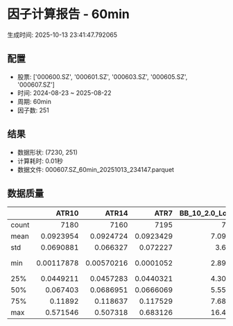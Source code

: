 # 因子计算报告 - 60min

生成时间: 2025-10-13 23:41:47.792065

## 配置

- 股票: ['000600.SZ', '000601.SZ', '000603.SZ', '000605.SZ', '000607.SZ']
- 时间: 2024-08-23 ~ 2025-08-22
- 周期: 60min
- 因子数: 251

## 结果

- 数据形状: (7230, 251)
- 计算耗时: 0.01秒
- 数据文件: 000607.SZ_60min_20251013_234147.parquet

## 数据质量

|       |         ATR10 |         ATR14 |         ATR7 |   BB_10_2.0_Lower |   BB_10_2.0_Middle |   BB_10_2.0_Upper |   BB_10_2.0_Width |   BB_15_2.0_Lower |   BB_15_2.0_Middle |   BB_15_2.0_Upper |   BB_15_2.0_Width |   BB_20_2.0_Lower |   BB_20_2.0_Middle |   BB_20_2.0_Upper |   BB_20_2.0_Width |    BOLB_20 |      CCI10 |      CCI14 |      CCI20 |      EMA12 |      EMA15 |      EMA20 |       EMA3 |       EMA5 |       EMA8 |    FIXLB10 |     FIXLB3 |     FIXLB5 |     FIXLB8 |     FMAX10 |     FMAX15 |     FMAX20 |      FMAX5 |    FMEAN10 |    FMEAN15 |    FMEAN20 |     FMEAN5 |     FMIN10 |     FMIN15 |     FMIN20 |      FMIN5 |     FSTD10 |     FSTD15 |     FSTD20 |      FSTD5 |    LEXLB10 |     LEXLB3 |     LEXLB5 |     LEXLB8 |       MA10 |       MA15 |       MA20 |        MA3 |        MA5 |        MA8 |          MACD |   MACD_12_26_9 |   MACD_6_13_4 |   MACD_8_17_5 |      MACD_HIST |   MACD_SIGNAL |   MEANLB10 |    MEANLB3 |    MEANLB5 |    MEANLB8 |       MSTD10 |       MSTD15 |        MSTD5 |     Momentum1 |    Momentum10 |    Momentum12 |    Momentum15 |    Momentum20 |     Momentum3 |     Momentum5 |     Momentum8 |              OBV |   OBV_SMA10 |   OBV_SMA15 |   OBV_SMA20 |   OBV_SMA5 |   Position10 |   Position12 |   Position15 |   Position20 |   Position25 |   Position30 |   Position5 |   Position8 |       RAND |     RANDNX |      RANDX |      RPROB |    RPROBCX |    RPROBNX |     RPROBX |       RSI |      RSI10 |     RSI14 |       RSI7 |       STCX |          STOCH |    STOCH_10_14 |    STOCH_14_20 |     STOCH_7_10 |        STX |   TA_ADXR_14 |   TA_ADX_14 |   TA_APO_fastperiod12_matype0_slowperiod26 |   TA_AROONOSC_14 |   TA_AROON_14_down |   TA_AROON_14_up |   TA_CCI_14 |   TA_CDL2CROWS |   TA_CDL3BLACKCROWS |   TA_CDL3INSIDE |   TA_CDL3LINESTRIKE |   TA_CDL3OUTSIDE |   TA_CDL3STARSINSOUTH |   TA_CDL3WHITESOLDIERS |   TA_CDLABANDONEDBABY |   TA_CDLADVANCEBLOCK |   TA_CDLBELTHOLD |   TA_CDLBREAKAWAY |   TA_CDLCLOSINGMARUBOZU |   TA_CDLCONCEALBABYSWALL |   TA_CDLCOUNTERATTACK |   TA_CDLDARKCLOUDCOVER |   TA_CDLDOJI |   TA_CDLDOJISTAR |   TA_CDLDRAGONFLYDOJI |   TA_CDLENGULFING |   TA_CDLEVENINGDOJISTAR |   TA_CDLEVENINGSTAR |   TA_CDLGAPSIDESIDEWHITE |   TA_CDLGRAVESTONEDOJI |   TA_CDLHAMMER |   TA_CDLHANGINGMAN |   TA_CDLHARAMI |   TA_CDLHARAMICROSS |   TA_CDLHIGHWAVE |   TA_CDLHIKKAKE |   TA_CDLHOMINGPIGEON |   TA_CDLIDENTICAL3CROWS |   TA_CDLINNECK |   TA_CDLINVERTEDHAMMER |   TA_CDLKICKING |   TA_CDLKICKINGBYLENGTH |   TA_CDLLADDERBOTTOM |   TA_CDLLONGLEGGEDDOJI |   TA_CDLLONGLINE |   TA_CDLMARUBOZU |   TA_CDLMATCHINGLOW |   TA_CDLMATHOLD |   TA_CDLMORNINGDOJISTAR |   TA_CDLMORNINGSTAR |   TA_CDLONNECK |   TA_CDLPIERCING |   TA_CDLRICKSHAWMAN |   TA_CDLRISEFALL3METHODS |   TA_CDLSEPARATINGLINES |   TA_CDLSHOOTINGSTAR |   TA_CDLSHORTLINE |   TA_CDLSPINNINGTOP |   TA_CDLSTALLEDPATTERN |   TA_CDLSTICKSANDWICH |   TA_CDLTAKURI |   TA_CDLTASUKIGAP |   TA_CDLTHRUSTING |   TA_CDLTRISTAR |   TA_CDLUNIQUE3RIVER |   TA_CDLUPSIDEGAP2CROWS |   TA_CDLXSIDEGAP3METHODS |   TA_DEMA_10 |   TA_DEMA_20 |   TA_DEMA_5 |   TA_DX_14 |   TA_EMA_10 |   TA_EMA_20 |   TA_EMA_30 |   TA_EMA_5 |   TA_EMA_60 |   TA_KAMA_10 |   TA_KAMA_20 |   TA_MFI_14 |   TA_MIDPRICE_10 |   TA_MIDPRICE_20 |   TA_MIDPRICE_5 |   TA_MOM_10 |   TA_ROCP_10 |   TA_ROCR100_10 |   TA_ROCR_10 |   TA_ROC_10 |   TA_RSI_14 |     TA_SAR |   TA_SMA_10 |   TA_SMA_20 |   TA_SMA_30 |   TA_SMA_5 |   TA_SMA_60 |   TA_STOCHF_D |   TA_STOCHF_K |   TA_STOCHRSI_fastd_period3_fastk_period5_timeperiod14_D |   TA_STOCHRSI_fastd_period3_fastk_period5_timeperiod14_K |   TA_STOCH_D |   TA_STOCH_K |   TA_T3_10 |   TA_T3_20 |    TA_T3_5 |   TA_TEMA_10 |   TA_TEMA_20 |   TA_TEMA_5 |   TA_TRIMA_10 |   TA_TRIMA_20 |   TA_TRIMA_5 |   TA_TRIX_14 |   TA_ULTOSC_timeperiod17_timeperiod214_timeperiod328 |   TA_WILLR_14 |   TA_WMA_10 |   TA_WMA_20 |   TA_WMA_5 |    TRENDLB10 |      TRENDLB3 |     TRENDLB5 |     TRENDLB8 |      Trend10 |      Trend12 |      Trend15 |     Trend20 |     Trend25 |       Trend5 |       Trend8 |     VWAP10 |     VWAP15 |     VWAP20 |     VWAP25 |     VWAP30 |   Volume_Momentum10 |   Volume_Momentum15 |   Volume_Momentum20 |   Volume_Momentum25 |   Volume_Momentum30 |   Volume_Ratio10 |   Volume_Ratio15 |   Volume_Ratio20 |   Volume_Ratio25 |   Volume_Ratio30 |   WILLR14 |   WILLR18 |   WILLR21 |    WILLR9 |
|:------|--------------:|--------------:|-------------:|------------------:|-------------------:|------------------:|------------------:|------------------:|-------------------:|------------------:|------------------:|------------------:|-------------------:|------------------:|------------------:|-----------:|-----------:|-----------:|-----------:|-----------:|-----------:|-----------:|-----------:|-----------:|-----------:|-----------:|-----------:|-----------:|-----------:|-----------:|-----------:|-----------:|-----------:|-----------:|-----------:|-----------:|-----------:|-----------:|-----------:|-----------:|-----------:|-----------:|-----------:|-----------:|-----------:|-----------:|-----------:|-----------:|-----------:|-----------:|-----------:|-----------:|-----------:|-----------:|-----------:|--------------:|---------------:|--------------:|--------------:|---------------:|--------------:|-----------:|-----------:|-----------:|-----------:|-------------:|-------------:|-------------:|--------------:|--------------:|--------------:|--------------:|--------------:|--------------:|--------------:|--------------:|-----------------:|------------:|------------:|------------:|-----------:|-------------:|-------------:|-------------:|-------------:|-------------:|-------------:|------------:|------------:|-----------:|-----------:|-----------:|-----------:|-----------:|-----------:|-----------:|----------:|-----------:|----------:|-----------:|-----------:|---------------:|---------------:|---------------:|---------------:|-----------:|-------------:|------------:|-------------------------------------------:|-----------------:|-------------------:|-----------------:|------------:|---------------:|--------------------:|----------------:|--------------------:|-----------------:|----------------------:|-----------------------:|----------------------:|---------------------:|-----------------:|------------------:|------------------------:|-------------------------:|----------------------:|-----------------------:|-------------:|-----------------:|----------------------:|------------------:|------------------------:|--------------------:|-------------------------:|-----------------------:|---------------:|-------------------:|---------------:|--------------------:|-----------------:|----------------:|---------------------:|------------------------:|---------------:|-----------------------:|----------------:|------------------------:|---------------------:|-----------------------:|-----------------:|-----------------:|--------------------:|----------------:|------------------------:|--------------------:|---------------:|-----------------:|--------------------:|-------------------------:|------------------------:|---------------------:|------------------:|--------------------:|-----------------------:|----------------------:|---------------:|------------------:|------------------:|----------------:|---------------------:|------------------------:|-------------------------:|-------------:|-------------:|------------:|-----------:|------------:|------------:|------------:|-----------:|------------:|-------------:|-------------:|------------:|-----------------:|-----------------:|----------------:|------------:|-------------:|----------------:|-------------:|------------:|------------:|-----------:|------------:|------------:|------------:|-----------:|------------:|--------------:|--------------:|---------------------------------------------------------:|---------------------------------------------------------:|-------------:|-------------:|-----------:|-----------:|-----------:|-------------:|-------------:|------------:|--------------:|--------------:|-------------:|-------------:|-----------------------------------------------------:|--------------:|------------:|------------:|-----------:|-------------:|--------------:|-------------:|-------------:|-------------:|-------------:|-------------:|------------:|------------:|-------------:|-------------:|-----------:|-----------:|-----------:|-----------:|-----------:|--------------------:|--------------------:|--------------------:|--------------------:|--------------------:|-----------------:|-----------------:|-----------------:|-----------------:|-----------------:|----------:|----------:|----------:|----------:|
| count | 7180          | 7160          | 7195         |        7185       |         7185       |        7185       |        7185       |        7160       |         7160       |        7160       |        7160       |        7135       |         7135       |        7135       |        7135       | 7230       | 7140       | 7100       | 7040       | 7230       | 7230       | 7230       | 7230       | 7230       | 7230       | 7230       | 7230       | 7230       | 7230       | 7185       | 7160       | 7135       | 7210       | 7230       | 7230       | 7230       | 7230       | 7230       | 7230       | 7230       | 7230       | 7230       | 7230       | 7230       | 7230       | 7230       | 7230       | 7230       | 7230       | 7185       | 7160       | 7135       | 7220       | 7210       | 7195       | 7065          |  7065          | 7155          | 7130          | 7065           | 7065          | 7230       | 7230       | 7230       | 7230       | 7185         | 7160         | 7210         | 7180          | 7180          | 7180          | 7180          | 7180          | 7180          | 7180          | 7180          |   7230           |  7185       |  7160       |  7135       | 7210       |  7185        |  7175        |  7160        |  7135        |  7110        |  7085        | 7210        | 7195        | 7230       | 7230       | 7230       | 7230       | 7230       | 7230       | 7230       | 7160      | 7180       | 7160      | 7195       | 7230       | 7145           | 7055           | 6975           | 7110           | 7230       |   7095       |  7095       |                                 7175       |       7230       |         7230       |       7230       |  7100       |           7230 |                7230 |     7230        |          7230       |       7230       |          7215         |                   7230 |          7230         |          7230        |      7230        |              7230 |             7230        |                     7230 |            7230       |           7230         |    7230      |      7230        |            7230       |        7230       |             7230        |         7230        |             7230         |             7230       |     7230       |        7230        |    7230        |           7230      |       7230       |      7230       |         7230         |             7230        |   7230         |            7230        |            7230 |                    7230 |         7230         |              7230      |       7230       |     7230         |          7230       |            7230 |             7230        |         7230        |   7230         |     7230         |          7230       |                     7230 |             7230        |          7230        |         7230      |          7230       |             7230       |            7230       |     7230       |      7230         |        7230       |    7230         |                 7230 |                    7230 |             7230         |   7230       |   7230       |  7230       | 7230       |  7230       |  7230       |  7230       | 7230       |  7230       |   7185       |   7135       |  7230       |       7230       |       7230       |      7230       |  7230       |   7230       |      7230       |   7230       | 7180        |   7160      | 7230       |  7185       |  7135       |  7085       | 7210       |  6935       |    7230       |    7230       |                                               7230       |                                               7230       |   7230       |   7230       | 7230       | 7230       | 7230       |   7230       |   7230       |  7230       |    7185       |    7135       |   7210       |   7230       |                                           7230       |     7165      |  7185       |  7135       | 7210       | 7185         | 7220          | 7210         | 7195         | 7185         | 7175         | 7160         | 7135        | 7110        | 7210         | 7195         | 7135       | 7135       | 7135       | 7135       | 7135       |       7180          |       7180          |       7180          |       7180          |       7180          |       7230       |       7230       |       7230       |       7230       |       7230       | 7165      | 7145      | 7130      | 7190      |
| mean  |    0.0923954  |    0.0924724  |    0.0923429 |           7.09808 |            7.11479 |           7.13151 |           7.11479 |           7.09525 |            7.11629 |           7.13734 |           7.11629 |           7.09316 |            7.11791 |           7.14266 |           7.11791 |    7.11232 |    5.96618 |    7.09701 |    7.98027 |    7.10065 |    7.09754 |    7.09237 |    7.11017 |    7.10803 |    7.10485 |    7.11232 |    7.11232 |    7.11232 |    7.11232 |    7.11479 |    7.11629 |    7.11791 |    7.11341 |    7.11232 |    7.11232 |    7.11232 |    7.11232 |    7.11232 |    7.11232 |    7.11232 |    7.11232 |    7.11232 |    7.11232 |    7.11232 |    7.11232 |    7.11232 |    7.11232 |    7.11232 |    7.11232 |    7.11479 |    7.11629 |    7.11791 |    7.11287 |    7.11341 |    7.11423 |    0.0148093  |     0.0148093  |    0.00741481 |    0.0095122  |    0.00013635  |    0.0146729  |    7.11232 |    7.11232 |    7.11232 |    7.11232 |    0.0880887 |    0.108913  |    0.0606948 |    0.00407777 |    0.00407777 |    0.00407777 |    0.00407777 |    0.00407777 |    0.00407777 |    0.00407777 |    0.00407777 |      1.61054e+06 |     7.11479 |     7.11629 |     7.11791 |    7.11341 |     0.492418 |     0.491486 |     0.491146 |     0.490916 |     0.489681 |     0.489208 |    0.491782 |    0.492579 |    7.11232 |    7.11232 |    7.11232 |    7.11232 |    7.11232 |    7.11232 |    7.11232 |   51.602  |   51.544   |   51.602  |   51.4867  |    7.11232 |   49.1427      |   49.0892      |   48.7881      |   49.2325      |    7.11232 |     28.679   |    28.679   |                                    7.11538 |          7.11232 |            7.11232 |          7.11232 |     7.09701 |              0 |                   0 |       -0.152144 |             0       |         -1.06501 |            51.2133    |                      0 |            -0.0138313 |            -0.373444 |        -0.248963 |                 0 |                0.304288 |                        0 |               0       |             -0.0414938 |      30.4288 |        -0.401107 |               1.56293 |          -4.44813 |               -0.235131 |           -0.262794 |                0.0968188 |                1.07884 |        1.70124 |          -0.843707 |      -0.907331 |             -1.1314 |          6.80498 |         1.00968 |            0.0138313 |               -0.055325 |     -0.0276625 |               0.525588 |               0 |                       0 |            0.0276625 |                11.5768 |         -1.02351 |       -0.0276625 |             1.02351 |               0 |                0.179806 |            0.248963 |     -0.0276625 |        0.0276625 |             7.13693 |                        0 |               -0.788382 |            -0.207469 |           18.0775 |             6.36238 |               -0.11065 |               0.11065 |        1.53527 |        -0.0138313 |          -0.11065 |       0.0138313 |                    0 |                       0 |               -0.0276625 |      7.10274 |      7.09237 |     7.10803 |    7.11232 |     7.10274 |     7.09237 |     7.0821  |    7.10803 |     7.05136 |      7.11479 |      7.11791 |     7.11232 |          7.11232 |          7.11232 |         7.11232 |     7.11232 |      7.11232 |         7.11232 |      7.11232 |    0.407777 |     51.602  |    7.11232 |     7.11479 |     7.11791 |     7.12135 |    7.11341 |     7.13202 |       7.11232 |       7.11232 |                                                  7.11232 |                                                  7.11232 |      7.11232 |      7.11232 |    7.11232 |    7.11232 |    7.11232 |      7.10274 |      7.09237 |     7.10803 |       7.11479 |       7.11791 |      7.11341 |      7.11232 |                                              7.11232 |      -50.3824 |     7.11479 |     7.11791 |    7.11341 |    0.0602745 |    0.00430427 |    0.0206806 |    0.0483106 |    0.0602745 |    0.0707924 |    0.0812279 |    0.102985 |    0.120517 |    0.0206806 |    0.0483106 |    7.08421 |    7.08421 |    7.08421 |    7.08421 |    7.08421 |          0.00407777 |          0.00407777 |          0.00407777 |          0.00407777 |          0.00407777 |          7.11232 |          7.11232 |          7.11232 |          7.11232 |          7.11232 |  -50.3824 |  -50.4474 |  -50.5419 |  -50.1845 |
| std   |    0.0690881  |    0.066327   |    0.072227  |           3.6641  |            3.67257 |           3.68111 |           3.67257 |           3.66037 |            3.67092 |           3.68159 |           3.67092 |           3.65694 |            3.66924 |           3.6817  |           3.66924 |    3.67554 |   88.9902  |   90.703   |   93.4659  |    3.66752 |    3.66536 |    3.66178 |    3.67396 |    3.67254 |    3.6704  |    3.67554 |    3.67554 |    3.67554 |    3.67554 |    3.67257 |    3.67092 |    3.66924 |    3.67415 |    3.67554 |    3.67554 |    3.67554 |    3.67554 |    3.67554 |    3.67554 |    3.67554 |    3.67554 |    3.67554 |    3.67554 |    3.67554 |    3.67554 |    3.67554 |    3.67554 |    3.67554 |    3.67554 |    3.67257 |    3.67092 |    3.66924 |    3.67479 |    3.67415 |    3.67321 |    0.119576   |     0.119576   |    0.084228   |    0.0949646  |    0.0357858   |    0.112696   |    3.67554 |    3.67554 |    3.67554 |    3.67554 |    0.100643  |    0.122682  |    0.0788046 |    0.040937   |    0.040937   |    0.040937   |    0.040937   |    0.040937   |    0.040937   |    0.040937   |    0.040937   |      1.99636e+06 |     3.67257 |     3.67092 |     3.66924 |    3.67415 |     0.296809 |     0.296853 |     0.296484 |     0.297093 |     0.296466 |     0.296173 |    0.29836  |    0.297294 |    3.67554 |    3.67554 |    3.67554 |    3.67554 |    3.67554 |    3.67554 |    3.67554 |   14.1871 |   16.4272  |   14.1871 |   19.1918  |    3.67554 |   27.8675      |   19.5813      |   19.3747      |   19.9117      |    3.67554 |     12.3917  |    12.3917  |                                    3.67192 |          3.67554 |            3.67554 |          3.67554 |    90.703   |              0 |                   0 |        9.18473  |             2.35229 |         13.1065  |            27.555     |                      0 |             1.17606   |             6.10001  |        37.1177   |                 0 |               31.6454   |                        0 |               1.66332 |              2.03672   |      46.0137 |        14.0589   |              12.4045  |          31.6157  |                4.84367  |            5.11996  |                8.87917   |               10.3312  |       12.9326  |           9.14715  |      32.6495   |             25.3064 |         31.789   |        36.2181  |            1.17606   |                2.35164  |      1.66309   |               7.23117  |               0 |                       0 |            1.66309   |                31.9968 |         36.1221  |       18.7446    |            10.0657  |               0 |                4.23684  |            4.98375  |      1.66309   |        1.66309   |            25.7459  |                        0 |                9.44955  |             4.55046  |           50.952  |            38.2335  |                3.3248  |               3.3248  |       12.296   |         2.6299    |           3.3248  |       3.11176   |                    0 |                       0 |                2.88082   |      3.66896 |      3.66178 |     3.67254 |    3.67554 |     3.66896 |     3.66178 |     3.65476 |    3.67254 |     3.63466 |      3.67257 |      3.66924 |     3.67554 |          3.67554 |          3.67554 |         3.67554 |     3.67554 |      3.67554 |         3.67554 |      3.67554 |    4.0937   |     14.1871 |    3.67554 |     3.67257 |     3.66924 |     3.6659  |    3.67415 |     3.65682 |       3.67554 |       3.67554 |                                                  3.67554 |                                                  3.67554 |      3.67554 |      3.67554 |    3.67554 |    3.67554 |    3.67554 |      3.66896 |      3.66178 |     3.67254 |       3.67257 |       3.66924 |      3.67415 |      3.67554 |                                              3.67554 |       29.6722 |     3.67257 |     3.66924 |    3.67415 |    1.19833   |    0.843751   |    1.02125   |    1.15213   |    1.19833   |    1.23253   |    1.26298   |    1.3023   |    1.33191  |    1.02125   |    1.15213   |    3.6861  |    3.6861  |    3.6861  |    3.6861  |    3.6861  |          0.040937   |          0.040937   |          0.040937   |          0.040937   |          0.040937   |          3.67554 |          3.67554 |          3.67554 |          3.67554 |          3.67554 |   29.6722 |   29.7029 |   29.7077 |   29.6743 |
| min   |    0.00117878 |    0.00570216 |    0.0001052 |           2.89665 |            2.902   |           2.90735 |           2.902   |           2.90945 |            2.91533 |           2.92122 |           2.91533 |           2.91401 |            2.9195  |           2.92499 |           2.9195  |    2.87    | -413.495   | -460.317   | -526.819   |    2.89911 |    2.90335 |    2.90797 |    2.8753  |    2.88155 |    2.8906  |    2.87    |    2.87    |    2.87    |    2.87    |    2.902   |    2.91533 |    2.9195  |    2.88    |    2.87    |    2.87    |    2.87    |    2.87    |    2.87    |    2.87    |    2.87    |    2.87    |    2.87    |    2.87    |    2.87    |    2.87    |    2.87    |    2.87    |    2.87    |    2.87    |    2.902   |    2.91533 |    2.9195  |    2.87333 |    2.88    |    2.89375 |   -0.792317   |    -0.792317   |   -0.570914   |   -0.647003   |   -0.345516    |   -0.70953    |    2.87    |    2.87    |    2.87    |    2.87    |    0         |    0         |    0         |   -0.190476   |   -0.190476   |   -0.190476   |   -0.190476   |   -0.190476   |   -0.190476   |   -0.190476   |   -0.190476   |     -2.38767e+06 |     2.902   |     2.91533 |     2.9195  |    2.88    |     0        |     0        |     0        |     0        |     0        |     0        |    0        |    0        |    2.87    |    2.87    |    2.87    |    2.87    |    2.87    |    2.87    |    2.87    |    8.2581 |    4.09779 |    8.2581 |    1.53068 |    2.87    |   -1.23235e-13 |   -9.54157e-14 |    1.42109e-15 |   -1.12765e-13 |    2.87    |      7.91266 |     7.91266 |                                    2.91    |          2.87    |            2.87    |          2.87    |  -460.317   |              0 |                   0 |     -100        |          -100       |       -100       |             0.0381123 |                      0 |          -100         |          -100        |      -100        |                 0 |             -100        |                        0 |            -100       |           -100         |       0      |      -100        |               0       |        -100       |             -100        |         -100        |             -100         |                0       |        0       |        -100        |    -100        |           -100      |       -100       |      -200       |            0         |             -100        |   -100         |               0        |               0 |                       0 |            0         |                 0      |       -100       |     -100         |             0       |               0 |                0        |            0        |   -100         |        0         |             0       |                        0 |             -100        |          -100        |         -100      |          -100       |             -100       |               0       |        0       |      -100         |        -100       |    -100         |                    0 |                       0 |             -100         |      2.89535 |      2.90797 |     2.88155 |    2.87    |     2.89535 |     2.90797 |     2.91272 |    2.88155 |     2.91708 |      2.902   |      2.9195  |     2.87    |          2.87    |          2.87    |         2.87    |     2.87    |      2.87    |         2.87    |      2.87    |  -19.0476   |      8.2581 |    2.87    |     2.902   |     2.9195  |     2.936   |    2.88    |     3.011   |       2.87    |       2.87    |                                                  2.87    |                                                  2.87    |      2.87    |      2.87    |    2.87    |    2.87    |    2.87    |      2.89535 |      2.90797 |     2.88155 |       2.902   |       2.9195  |      2.88    |      2.87    |                                              2.87    |     -100      |     2.902   |     2.9195  |    2.88    |   -2.82728   |   -1.1547     |   -1.78885   |   -2.46157   |   -2.82728   |   -3.14683   |   -3.46367   |   -4.02247  |   -4.08953  |   -1.78885   |   -2.46157   |    0       |    0       |    0       |    0       |    0       |         -0.190476   |         -0.190476   |         -0.190476   |         -0.190476   |         -0.190476   |          2.87    |          2.87    |          2.87    |          2.87    |          2.87    | -100      | -100      | -100      | -100      |
| 25%   |    0.0449211  |    0.0457283  |    0.0440321 |           4.30496 |            4.317   |           4.32888 |           4.317   |           4.30007 |            4.312   |           4.32741 |           4.312   |           4.29367 |            4.30775 |           4.32706 |           4.30775 |    4.3125  |  -56.594   |  -54.6375  |  -52.4168  |    4.31054 |    4.31029 |    4.30694 |    4.31435 |    4.31774 |    4.31852 |    4.3125  |    4.3125  |    4.3125  |    4.3125  |    4.317   |    4.312   |    4.30775 |    4.316   |    4.3125  |    4.3125  |    4.3125  |    4.3125  |    4.3125  |    4.3125  |    4.3125  |    4.3125  |    4.3125  |    4.3125  |    4.3125  |    4.3125  |    4.3125  |    4.3125  |    4.3125  |    4.3125  |    4.317   |    4.312   |    4.30775 |    4.31667 |    4.316   |    4.31875 |   -0.0317021  |    -0.0317021  |   -0.0224715  |   -0.0256611  |   -0.0102269   |   -0.0301409  |    4.3125  |    4.3125  |    4.3125  |    4.3125  |    0.0308401 |    0.0382598 |    0.0192354 |   -0.014462   |   -0.014462   |   -0.014462   |   -0.014462   |   -0.014462   |   -0.014462   |   -0.014462   |   -0.014462   | 350761           |     4.317   |     4.312   |     4.30775 |    4.316   |     0.230769 |     0.230769 |     0.230769 |     0.228571 |     0.226738 |     0.223776 |    0.230769 |    0.230769 |    4.3125  |    4.3125  |    4.3125  |    4.3125  |    4.3125  |    4.3125  |    4.3125  |   41.9191 |   40.0243  |   41.9191 |   37.5573  |    4.3125  |   24.433       |   34.8069      |   33.507       |   34.4526      |    4.3125  |     19.0434  |    19.0434  |                                    4.31667 |          4.3125  |            4.3125  |          4.3125  |   -54.6375  |              0 |                   0 |        0        |             0       |          0       |            28.2127    |                      0 |             0         |             0        |         0        |                 0 |                0        |                        0 |               0       |              0         |       0      |         0        |               0       |           0       |                0        |            0        |                0         |                0       |        0       |           0        |       0        |              0      |          0       |         0       |            0         |                0        |      0         |               0        |               0 |                       0 |            0         |                 0      |          0       |        0         |             0       |               0 |                0        |            0        |      0         |        0         |             0       |                        0 |                0        |             0        |            0      |             0       |                0       |               0       |        0       |         0         |           0       |       0         |                    0 |                       0 |                0         |      4.31411 |      4.30694 |     4.31774 |    4.3125  |     4.31411 |     4.30694 |     4.30708 |    4.31774 |     4.28295 |      4.317   |      4.30775 |     4.3125  |          4.3125  |          4.3125  |         4.3125  |     4.3125  |      4.3125  |         4.3125  |      4.3125  |   -1.4462   |     41.9191 |    4.3125  |     4.317   |     4.30775 |     4.314   |    4.316   |     4.31908 |       4.3125  |       4.3125  |                                                  4.3125  |                                                  4.3125  |      4.3125  |      4.3125  |    4.3125  |    4.3125  |    4.3125  |      4.31411 |      4.30694 |     4.31774 |       4.317   |       4.30775 |      4.316   |      4.3125  |                                              4.3125  |      -76.4706 |     4.317   |     4.30775 |    4.316   |   -0.968163  |   -0.848908   |   -0.908733  |   -0.94868   |   -0.968163  |   -0.965563  |   -0.968401  |   -0.950671 |   -0.952437 |   -0.908733  |   -0.94868   |    4.32115 |    4.32115 |    4.32115 |    4.32115 |    4.32115 |         -0.014462   |         -0.014462   |         -0.014462   |         -0.014462   |         -0.014462   |          4.3125  |          4.3125  |          4.3125  |          4.3125  |          4.3125  |  -76.4706 |  -76.4706 |  -76.9231 |  -76.1905 |
| 50%   |    0.067403   |    0.0686951  |    0.0666069 |           5.55748 |            5.571   |           5.58439 |           5.571   |           5.55564 |            5.57233 |           5.59428 |           5.57233 |           5.55481 |            5.5745  |           5.59361 |           5.5745  |    5.57    |    5.57612 |    5.98895 |    4.58592 |    5.56347 |    5.56037 |    5.5535  |    5.56696 |    5.57086 |    5.56772 |    5.57    |    5.57    |    5.57    |    5.57    |    5.571   |    5.57233 |    5.5745  |    5.569   |    5.57    |    5.57    |    5.57    |    5.57    |    5.57    |    5.57    |    5.57    |    5.57    |    5.57    |    5.57    |    5.57    |    5.57    |    5.57    |    5.57    |    5.57    |    5.57    |    5.571   |    5.57233 |    5.5745  |    5.57    |    5.569   |    5.57125 |    0.00679958 |     0.00679958 |    0.00228936 |    0.00294344 |    0.000594119 |    0.00706511 |    5.57    |    5.57    |    5.57    |    5.57    |    0.0527994 |    0.0661384 |    0.034641  |    0.00141794 |    0.00141794 |    0.00141794 |    0.00141794 |    0.00141794 |    0.00141794 |    0.00141794 |    0.00141794 |      1.00891e+06 |     5.571   |     5.57233 |     5.5745  |    5.569   |     0.5      |     0.5      |     0.493489 |     0.485714 |     0.48575  |     0.493976 |    0.5      |    0.5      |    5.57    |    5.57    |    5.57    |    5.57    |    5.57    |    5.57    |    5.57    |   51.3386 |   51.2655  |   51.3386 |   51.6169  |    5.57    |   49.0606      |   48.4219      |   48.2105      |   48.6972      |    5.57    |     26.1912  |    26.1912  |                                    5.56917 |          5.57    |            5.57    |          5.57    |     5.98895 |              0 |                   0 |        0        |             0       |          0       |            52.1029    |                      0 |             0         |             0        |         0        |                 0 |                0        |                        0 |               0       |              0         |       0      |         0        |               0       |           0       |                0        |            0        |                0         |                0       |        0       |           0        |       0        |              0      |          0       |         0       |            0         |                0        |      0         |               0        |               0 |                       0 |            0         |                 0      |          0       |        0         |             0       |               0 |                0        |            0        |      0         |        0         |             0       |                        0 |                0        |             0        |            0      |             0       |                0       |               0       |        0       |         0         |           0       |       0         |                    0 |                       0 |                0         |      5.56619 |      5.5535  |     5.57086 |    5.57    |     5.56619 |     5.5535  |     5.53384 |    5.57086 |     5.47335 |      5.571   |      5.5745  |     5.57    |          5.57    |          5.57    |         5.57    |     5.57    |      5.57    |         5.57    |      5.57    |    0.141794 |     51.3386 |    5.57    |     5.571   |     5.5745  |     5.57233 |    5.569   |     5.57683 |       5.57    |       5.57    |                                                  5.57    |                                                  5.57    |      5.57    |      5.57    |    5.57    |    5.57    |    5.57    |      5.56619 |      5.5535  |     5.57086 |       5.571   |       5.5745  |      5.569   |      5.57    |                                              5.57    |      -50      |     5.571   |     5.5745  |    5.569   |    0.0790569 |    0          |    0         |    0.0872278 |    0.0790569 |    0.0892805 |    0.102182  |    0.116404 |    0.111298 |    0         |    0.0872278 |    5.57395 |    5.57395 |    5.57395 |    5.57395 |    5.57395 |          0.00141794 |          0.00141794 |          0.00141794 |          0.00141794 |          0.00141794 |          5.57    |          5.57    |          5.57    |          5.57    |          5.57    |  -50      |  -50.9804 |  -51.1628 |  -50      |
| 75%   |    0.11892    |    0.118637   |    0.117529  |           7.68561 |            7.698   |           7.71463 |           7.698   |           7.67366 |            7.69267 |           7.71445 |           7.69267 |           7.66934 |            7.68775 |           7.71375 |           7.68775 |    7.68    |   66.0193  |   64.8153  |   66.3944  |    7.68962 |    7.68656 |    7.67346 |    7.69297 |    7.69333 |    7.69008 |    7.68    |    7.68    |    7.68    |    7.68    |    7.698   |    7.69267 |    7.68775 |    7.7     |    7.68    |    7.68    |    7.68    |    7.68    |    7.68    |    7.68    |    7.68    |    7.68    |    7.68    |    7.68    |    7.68    |    7.68    |    7.68    |    7.68    |    7.68    |    7.68    |    7.698   |    7.69267 |    7.68775 |    7.69417 |    7.7     |    7.70375 |    0.0428146  |     0.0428146  |    0.0267145  |    0.0317076  |    0.0121978   |    0.0416667  |    7.68    |    7.68    |    7.68    |    7.68    |    0.102394  |    0.127627  |    0.068775  |    0.0178571  |    0.0178571  |    0.0178571  |    0.0178571  |    0.0178571  |    0.0178571  |    0.0178571  |    0.0178571  |      2.11923e+06 |     7.698   |     7.69267 |     7.68775 |    7.7     |     0.745098 |     0.75     |     0.75     |     0.75     |     0.745763 |     0.744966 |    0.75     |    0.75     |    7.68    |    7.68    |    7.68    |    7.68    |    7.68    |    7.68    |    7.68    |   60.6096 |   62.5234  |   60.6096 |   64.7692  |    7.68    |   73.3333      |   63.4407      |   63.2719      |   63.809       |    7.68    |     35.6926  |    35.6926  |                                    7.6975  |          7.68    |            7.68    |          7.68    |    64.8153  |              0 |                   0 |        0        |             0       |          0       |            73.6043    |                      0 |             0         |             0        |         0        |                 0 |                0        |                        0 |               0       |              0         |     100      |         0        |               0       |           0       |                0        |            0        |                0         |                0       |        0       |           0        |       0        |              0      |          0       |         0       |            0         |                0        |      0         |               0        |               0 |                       0 |            0         |                 0      |          0       |        0         |             0       |               0 |                0        |            0        |      0         |        0         |             0       |                        0 |                0        |             0        |            0      |             0       |                0       |               0       |        0       |         0         |           0       |       0         |                    0 |                       0 |                0         |      7.68789 |      7.67346 |     7.69333 |    7.68    |     7.68789 |     7.67346 |     7.66276 |    7.69333 |     7.64262 |      7.698   |      7.68775 |     7.68    |          7.68    |          7.68    |         7.68    |     7.68    |      7.68    |         7.68    |      7.68    |    1.78571  |     60.6096 |    7.68    |     7.698   |     7.68775 |     7.698   |    7.7     |     7.69892 |       7.68    |       7.68    |                                                  7.68    |                                                  7.68    |      7.68    |      7.68    |    7.68    |    7.68    |    7.68    |      7.68789 |      7.67346 |     7.69333 |       7.698   |       7.68775 |      7.7     |      7.68    |                                              7.68    |      -25      |     7.698   |     7.68775 |    7.7     |    1.05135   |    0.833344   |    0.922719  |    0.999118  |    1.05135   |    1.07189   |    1.10115   |    1.13553  |    1.14598  |    0.922719  |    0.999118  |    7.6726  |    7.6726  |    7.6726  |    7.6726  |    7.6726  |          0.0178571  |          0.0178571  |          0.0178571  |          0.0178571  |          0.0178571  |          7.68    |          7.68    |          7.68    |          7.68    |          7.68    |  -25      |  -24.2424 |  -25      |  -25      |
| max   |    0.571546   |    0.507318   |    0.683126  |          16.4927  |           16.529   |          16.5653  |          16.529   |          16.4444  |           16.478   |          16.5116  |          16.478   |          16.3935  |           16.428   |          16.4625  |          16.428   |   16.74    |  666.663   |  933.326   | 1333.32    |   16.4868  |   16.425   |   16.3644  |   16.7182  |   16.667   |   16.5846  |   16.74    |   16.74    |   16.74    |   16.74    |   16.529   |   16.478   |   16.428   |   16.688   |   16.74    |   16.74    |   16.74    |   16.74    |   16.74    |   16.74    |   16.74    |   16.74    |   16.74    |   16.74    |   16.74    |   16.74    |   16.74    |   16.74    |   16.74    |   16.74    |   16.529   |   16.478   |   16.428   |   16.7333  |   16.688   |   16.5663  |    1.04547    |     1.04547    |    0.725933   |    0.817663   |    0.231857    |    0.940899   |   16.74    |   16.74    |   16.74    |   16.74    |    0.908381  |    1.01755   |    0.913362  |    0.289474   |    0.289474   |    0.289474   |    0.289474   |    0.289474   |    0.289474   |    0.289474   |    0.289474   |      8.37877e+06 |    16.529   |    16.478   |    16.428   |   16.688   |     1        |     1        |     1        |     1        |     1        |     1        |    1        |    1        |   16.74    |   16.74    |   16.74    |   16.74    |   16.74    |   16.74    |   16.74    |   99.0726 |   99.8724  |   99.0726 |  100       |   16.74    |  100           |  100           |  100           |  100           |   16.74    |     77.6107  |    77.6107  |                                   16.515   |         16.74    |           16.74    |         16.74    |   933.326   |              0 |                   0 |      100        |           100       |        100       |           100         |                      0 |             0         |             0        |       100        |                 0 |              100        |                        0 |             100       |              0         |     100      |       100        |             100       |         100       |                0        |            0        |              100         |              100       |      100       |           0        |     100        |            100      |        100       |       200       |          100         |                0        |      0         |             100        |               0 |                       0 |          100         |               100      |        100       |      100         |           100       |               0 |              100        |          100        |      0         |      100         |           100       |                        0 |              100        |             0        |          100      |           100       |                0       |             100       |      100       |       100         |           0       |     100         |                    0 |                       0 |              100         |     16.5335  |     16.3644  |    16.667   |   16.74    |    16.5335  |    16.3644  |    16.2754  |   16.667   |    16.0679  |     16.529   |     16.428   |    16.74    |         16.74    |         16.74    |        16.74    |    16.74    |     16.74    |        16.74    |     16.74    |   28.9474   |     99.0726 |   16.74    |    16.529   |    16.428   |    16.3063  |   16.688   |    16.1523  |      16.74    |      16.74    |                                                 16.74    |                                                 16.74    |     16.74    |     16.74    |   16.74    |   16.74    |   16.74    |     16.5335  |     16.3644  |    16.667   |      16.529   |      16.428   |     16.688   |     16.74    |                                             16.74    |        0      |    16.529   |    16.428   |   16.688   |    2.84605   |    1.1547     |    1.78885   |    2.47487   |    2.84605   |    3.17543   |    3.61478   |    4.24853  |    4.8      |    1.78885   |    2.47487   |   16.4777  |   16.4777  |   16.4777  |   16.4777  |   16.4777  |          0.289474   |          0.289474   |          0.289474   |          0.289474   |          0.289474   |         16.74    |         16.74    |         16.74    |         16.74    |         16.74    |    0      |    0      |    0      |    0      |